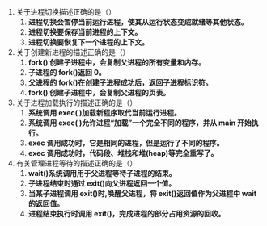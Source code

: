 <!--
 * @Description:
 * @Author: Hongyang_Yang
 * @Date: 2020-09-23 11:43:05
 * @LastEditors: Hongyang_Yang
 * @LastEditTime: 2020-09-24 16:13:19
-->

1. 关于进程切换描述正确的是（）
   1. **进程切换会暂停当前运行进程，使其从运行状态变成就绪等其他状态。**
   2. **进程切换要保存当前进程的上下文。**
   3. **进程切换要恢复下一个进程的上下文。**
2. 关于创建新进程的描述正确的是（）
   1. **fork() 创建子进程中，会复制父进程的所有变量和内存。**
   2. **子进程的 fork()返回 0。**
   3. **父进程的 fork()在创建子进程成功后，返回子进程标识符。**
   4. **fork() 创建子进程中，会复制父进程的页表。**
3. 关于进程加载执行的描述正确的是（）
   1. **系统调用 exec( )加载新程序取代当前运行进程。**
   2. **系统调用 exec( )允许进程“加载”一个完全不同的程序，并从 main 开始执行。**
   3. **exec 调用成功时，它是相同的进程，但是运行了不同的程序。**
   4. **exec 调用成功时，代码段、堆栈和堆(heap)等完全重写了。**
4. 有关管理进程等待的描述正确的是（）
   1. **wait()系统调用用于父进程等待子进程的结束。**
   2. **子进程结束时通过 exit()向父进程返回一个值。**
   3. **当某子进程调用 exit()时,唤醒父进程，将 exit()返回值作为父进程中 wait 的返回值。**
   4. **进程结束执行时调用 exit()，完成进程的部分占用资源的回收。**

